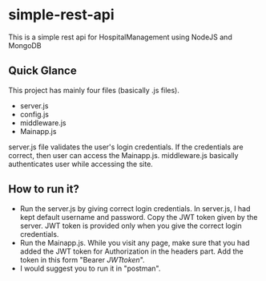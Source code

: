 # simple-rest-api
This is a simple rest api for HospitalManagement using NodeJS and MongoDB 

## Quick Glance
This project has mainly four files (basically .js files).
- server.js
- config.js
- middleware.js
- Mainapp.js

server.js file validates the user's login credentials. If the credentials are correct, then user can access the Mainapp.js.
middleware.js basically authenticates user while accessing the site.

## How to run it?
- Run the server.js by giving correct login credentials.  In server.js, I had kept default username and password.  Copy the JWT token given by the server.  JWT token is provided only when you give the correct login credentials.
- Run the Mainapp.js.  While you visit any page, make sure that you had added the JWT token for Authorization in the headers part.  Add the token in this form "Bearer _JWTtoken_".
- I would suggest you to run it in "postman".

